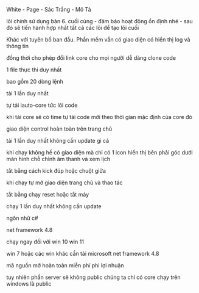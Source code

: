 ﻿White - Page - Sác Trắng - Mô Tả

lõi chính sử dụng bản 6. cuối cùng - đảm bảo hoạt động ổn định nhé - sau đó sẽ tiến hành hợp nhất tất cả các lõi để tạo lõi cuối

Khác với tuyên bố ban đầu. Phần mềm vẫn có giao diện có hiển thị log và thông tin

đồng thời cho phép đổi link core cho mọi người dễ dàng clone code

1 file thực thi duy nhất

bao gồm 20 dòng lệnh

tải 1 lần duy nhất

tự tải iauto-core tức lõi code

khi tải core sẽ có time tự tải code mới theo thời gian mặc định của core đó

giao diện control hoàn toàn trên trang chủ

tải 1 lần duy nhất không cần update gì cả

khi chạy không hề có giao diện mà chỉ có 1 icon hiển thị bên phải góc dưới màn hình chỗ chỉnh âm thanh và xem lịch


tắt bằng cách kick đúp hoặc chuột giữa

khi chạy tự mở giao diện trang chủ và thao tác

tắt bằng chạy reset hoặc tắt máy

chạy 1 lần duy nhất không cần update

ngôn nhữ c#

net framework 4.8

chạy ngay đối với win 10 win 11

win 7 hoặc các win khác cần tải microsoft net framework 4.8

mã nguồn mở hoàn toàn miễn phí phi lợi nhuận

tuy nhiên phần server sẽ không public chúng ta chỉ có core chạy trên windows là public
